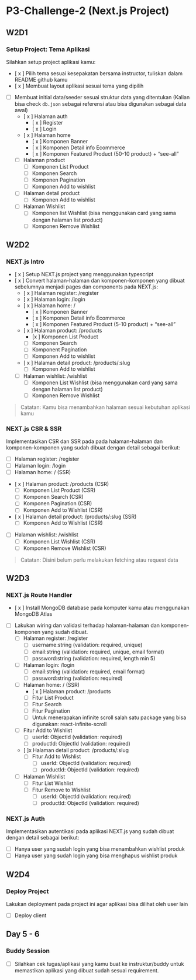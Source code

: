 # P3-Challenge-2 (Next.js Project)

## W2D1

### Setup Project: Tema Aplikasi

Silahkan setup project aplikasi kamu:

- [ x ] Pilih tema sesuai kesepakatan bersama  instructor, tuliskan dalam README github kamu
- [ x ] Membuat layout aplikasi sesuai tema yang dipilih
- [ ] Membuat initial data/seeder sesuai struktur data yang ditentukan (Kalian bisa check `db.json` sebagai referensi atau bisa digunakan sebagai data awal)
  - [ x ] Halaman auth
    - [ x ] Register
    - [ x ] Login
  - [ x ] Halaman home
    - [ x ] Komponen Banner
    - [ x ] Komponen Detail info Ecommerce
    - [ x ] Komponen Featured Product (50-10 product) + “see-all”
  - [ ] Halaman product
    - [ ] Komponen List Product
    - [ ] Komponen Search
    - [ ] Komponen Pagination
    - [ ] Komponen Add to wishlist
  - [ ] Halaman detail product
    - [ ] Komponen Add to wishlist
  - [ ] Halaman Wishlist
    - [ ] Komponen list Wishlist (bisa menggunakan card yang sama dengan halaman list product)
    - [ ] Komponen Remove Wishlist

## W2D2

### NEXT.js Intro

- [ x ] Setup NEXT.js project yang menggunakan typescript
- [ x ] Convert halaman-halaman dan komponen-komponen yang dibuat sebelumnya menjadi  pages dan components pada NEXT.js:
  - [ x ] Halaman register: /register
  - [ x ] Halaman login: /login
  - [ x ] Halaman home: /
    - [ x ] Komponen Banner
    - [ x ] Komponen Detail info Ecommerce
    - [ x ] Komponen Featured Product (5-10 product) + “see-all”
  - [ x ] Halaman product: /products
    - [x  ] Komponen List Product
    - [ ] Komponen Search
    - [ ] Komponent Pagination
    - [ ] Komponen Add to wishlist
  - [ x ] Halaman detail product: /products/:slug
    - [ ] Komponen Add to wishlist
  - [ ] Halaman wishlist: /wishlist
    - [ ] Komponen List Wishlist (bisa menggunakan card yang sama dengan halaman list product)
    - [ ] Komponen Remove Wishlist

> Catatan: Kamu bisa menambahkan halaman sesuai kebutuhan aplikasi kamu

### NEXT.js CSR & SSR

Implementasikan CSR dan SSR pada pada halaman-halaman dan komponen-komponen yang sudah dibuat dengan detail sebagai berikut:

- [ ] Halaman register: /register
- [ ] Halaman login: /login
- [ ] Halaman home: / (SSR)
- [ x ] Halaman product: /products (CSR)
  - [ ] Komponen List Product (CSR)
  - [ ] Komponen Search (CSR)
  - [ ] Komponen Pagination (CSR)
  - [ ] Komponen Add to Wishlist (CSR)
- [ x ] Halaman detail product: /products/:slug (SSR)
  - [ ] Komponen Add to Wishlist (CSR)
- [ ] Halaman wishlist: /wishlist
  - [ ] Komponen List Wishlist (CSR)
  - [ ] Komponen Remove Wishlist (CSR)

> Catatan: Disini belum perlu melakukan fetching atau request data

## W2D3

### NEXT.js Route Handler

- [ x ] Install MongoDB database pada komputer kamu atau menggunakan MongoDB Atlas
- [ ] Lakukan wiring dan validasi terhadap halaman-halaman dan komponen-komponen yang sudah dibuat.
  - [ ] Halaman register: /register
    - [ ] username:string (validation: required, unique)
    - [ ] email:string  (validation: required, unique, email format)
    - [ ] password:string  (validation: required, length min 5)
  - [ ] Halaman login: /login
    - [ ] email:string  (validation: required, email format)
    - [ ] password:string  (validation: required)
  - [ ] Halaman home: / (SSR)
    - [ x ] Halaman product: /products
    - [ ] Fitur List Product
    - [ ] Fitur Search
    - [ ] Fitur Pagination
    - [ ] Untuk menerapakan infinite scroll salah satu package yang bisa digunakan: react-infinite-scroll
  - [ ] Fitur Add to Wishlist
    - [ ] userId: ObjectId  (validation: required)
    - [ ] productId: ObjectId  (validation: required)
  - [ ]x  Halaman detail product: /products/:slug
    - [ ] Fitur Add to Wishlist
      - [ ] userId: ObjectId  (validation: required)
      - [ ] productId: ObjectId  (validation: required)
  - [ ] Halaman Wishlist
    - [ ] Fitur List Wishlist
    - [ ] Fitur Remove to Wishlist
      - [ ] userId: ObjectId  (validation: required)
      - [ ] productId: ObjectId  (validation: required)

### NEXT.js Auth

Implementasikan autentikasi pada aplikasi NEXT.js yang sudah dibuat dengan detail sebagai berikut:

- [ ] Hanya user yang sudah login yang bisa menambahkan wishlist produk
- [ ] Hanya user yang sudah login yang bisa menghapus wishlist produk

## W2D4

### Deploy Project

Lakukan deployment pada project ini agar aplikasi bisa dilihat oleh user lain

- [ ] Deploy client

## Day 5 - 6

### Buddy Session

- [ ] Silahkan cek tugas/aplikasi yang kamu buat ke instruktur/buddy untuk memastikan aplikasi yang dibuat sudah sesuai requirement.
